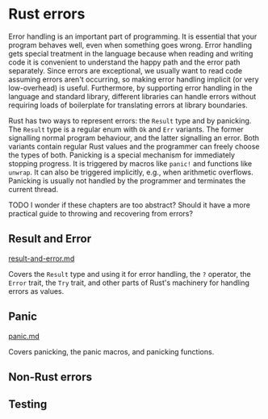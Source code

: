 # Rust errors

Error handling is an important part of programming. It is essential that your program behaves well, even when something goes wrong. Error handling gets special treatment in the language because when reading and writing code it is convenient to understand the happy path and the error path separately. Since errors are exceptional, we usually want to read code assuming errors aren't occurring, so making error handling implicit (or very low-overhead) is useful. Furthermore, by supporting error handling in the language and standard library, different libraries can handle errors without requiring loads of boilerplate for translating errors at library boundaries.

Rust has two ways to represent errors: the `Result` type and by panicking. The `Result` type is a regular enum with `Ok` and `Err` variants. The former signalling normal program behaviour, and the latter signalling an error. Both variants contain regular Rust values and the programmer can freely choose the types of both. Panicking is a special mechanism for immediately stopping progress. It is triggered by macros like `panic!` and functions like `unwrap`. It can also be triggered implicitly, e.g., when arithmetic overflows. Panicking is usually not handled by the programmer and terminates the current thread.

TODO I wonder if these chapters are too abstract? Should it have a more practical guide to throwing and recovering from errors?

## Result and Error

[result-and-error.md](result-and-error.md)

Covers the `Result` type and using it for error handling, the `?` operator, the `Error` trait, the `Try` trait, and other parts of Rust's machinery for handling errors as values.

## Panic

[panic.md](panic.md)

Covers panicking, the panic macros, and panicking functions.

## Non-Rust errors

## Testing
